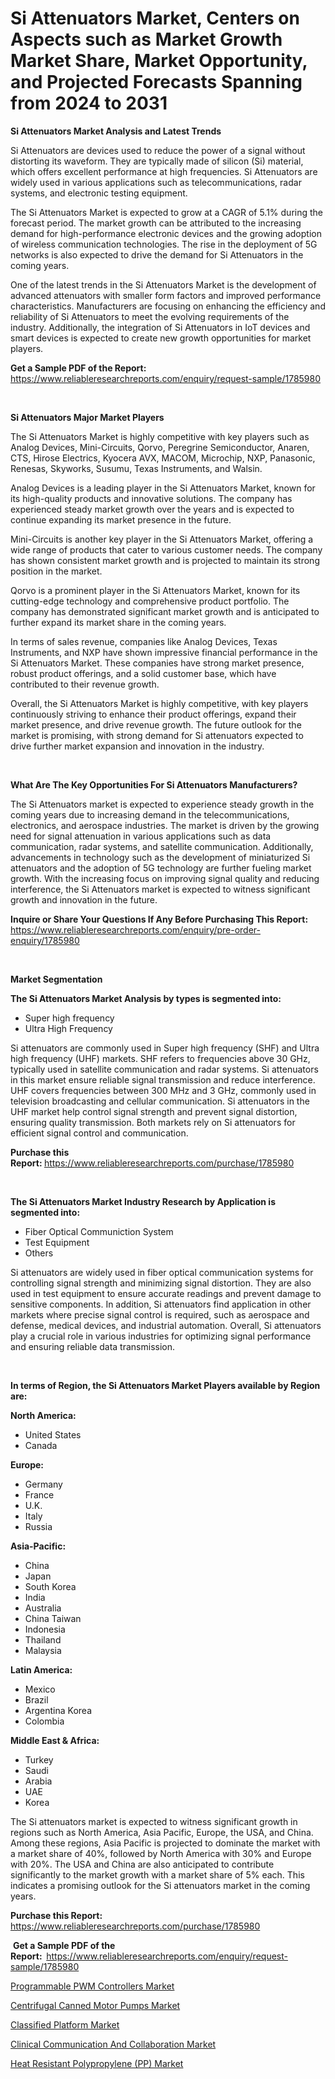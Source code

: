 <p><h1>Si Attenuators Market, Centers on Aspects such as Market Growth Market Share, Market Opportunity, and Projected Forecasts Spanning from 2024 to 2031</h1></p><p><strong>Si Attenuators Market Analysis and Latest Trends</strong></p>
<p><p>Si Attenuators are devices used to reduce the power of a signal without distorting its waveform. They are typically made of silicon (Si) material, which offers excellent performance at high frequencies. Si Attenuators are widely used in various applications such as telecommunications, radar systems, and electronic testing equipment.</p><p>The Si Attenuators Market is expected to grow at a CAGR of 5.1% during the forecast period. The market growth can be attributed to the increasing demand for high-performance electronic devices and the growing adoption of wireless communication technologies. The rise in the deployment of 5G networks is also expected to drive the demand for Si Attenuators in the coming years.</p><p>One of the latest trends in the Si Attenuators Market is the development of advanced attenuators with smaller form factors and improved performance characteristics. Manufacturers are focusing on enhancing the efficiency and reliability of Si Attenuators to meet the evolving requirements of the industry. Additionally, the integration of Si Attenuators in IoT devices and smart devices is expected to create new growth opportunities for market players.</p></p>
<p><strong>Get a Sample PDF of the Report:&nbsp;</strong> <a href="https://www.reliableresearchreports.com/enquiry/request-sample/1785980">https://www.reliableresearchreports.com/enquiry/request-sample/1785980</a></p>
<p>&nbsp;</p>
<p><strong>Si Attenuators Major Market Players</strong></p>
<p><p>The Si Attenuators Market is highly competitive with key players such as Analog Devices, Mini-Circuits, Qorvo, Peregrine Semiconductor, Anaren, CTS, Hirose Electrics, Kyocera AVX, MACOM, Microchip, NXP, Panasonic, Renesas, Skyworks, Susumu, Texas Instruments, and Walsin.</p><p>Analog Devices is a leading player in the Si Attenuators Market, known for its high-quality products and innovative solutions. The company has experienced steady market growth over the years and is expected to continue expanding its market presence in the future.</p><p>Mini-Circuits is another key player in the Si Attenuators Market, offering a wide range of products that cater to various customer needs. The company has shown consistent market growth and is projected to maintain its strong position in the market.</p><p>Qorvo is a prominent player in the Si Attenuators Market, known for its cutting-edge technology and comprehensive product portfolio. The company has demonstrated significant market growth and is anticipated to further expand its market share in the coming years.</p><p>In terms of sales revenue, companies like Analog Devices, Texas Instruments, and NXP have shown impressive financial performance in the Si Attenuators Market. These companies have strong market presence, robust product offerings, and a solid customer base, which have contributed to their revenue growth.</p><p>Overall, the Si Attenuators Market is highly competitive, with key players continuously striving to enhance their product offerings, expand their market presence, and drive revenue growth. The future outlook for the market is promising, with strong demand for Si attenuators expected to drive further market expansion and innovation in the industry.</p></p>
<p>&nbsp;</p>
<p><strong>What Are The Key Opportunities For Si Attenuators Manufacturers?</strong></p>
<p><p>The Si Attenuators market is expected to experience steady growth in the coming years due to increasing demand in the telecommunications, electronics, and aerospace industries. The market is driven by the growing need for signal attenuation in various applications such as data communication, radar systems, and satellite communication. Additionally, advancements in technology such as the development of miniaturized Si attenuators and the adoption of 5G technology are further fueling market growth. With the increasing focus on improving signal quality and reducing interference, the Si Attenuators market is expected to witness significant growth and innovation in the future.</p></p>
<p><strong>Inquire or Share Your Questions If Any Before Purchasing This Report:</strong> <a href="https://www.reliableresearchreports.com/enquiry/pre-order-enquiry/1785980">https://www.reliableresearchreports.com/enquiry/pre-order-enquiry/1785980</a></p>
<p>&nbsp;</p>
<p><strong>Market Segmentation</strong></p>
<p><strong>The Si Attenuators Market Analysis by types is segmented into:</strong></p>
<p><ul><li>Super high frequency</li><li>Ultra High Frequency</li></ul></p>
<p><p>Si attenuators are commonly used in Super high frequency (SHF) and Ultra high frequency (UHF) markets. SHF refers to frequencies above 30 GHz, typically used in satellite communication and radar systems. Si attenuators in this market ensure reliable signal transmission and reduce interference. UHF covers frequencies between 300 MHz and 3 GHz, commonly used in television broadcasting and cellular communication. Si attenuators in the UHF market help control signal strength and prevent signal distortion, ensuring quality transmission. Both markets rely on Si attenuators for efficient signal control and communication.</p></p>
<p><strong>Purchase this Report:&nbsp;</strong><a href="https://www.reliableresearchreports.com/purchase/1785980">https://www.reliableresearchreports.com/purchase/1785980</a></p>
<p>&nbsp;</p>
<p><strong>The Si Attenuators Market Industry Research by Application is segmented into:</strong></p>
<p><ul><li>Fiber Optical Communiction System</li><li>Test Equipment</li><li>Others</li></ul></p>
<p><p>Si attenuators are widely used in fiber optical communication systems for controlling signal strength and minimizing signal distortion. They are also used in test equipment to ensure accurate readings and prevent damage to sensitive components. In addition, Si attenuators find application in other markets where precise signal control is required, such as aerospace and defense, medical devices, and industrial automation. Overall, Si attenuators play a crucial role in various industries for optimizing signal performance and ensuring reliable data transmission.</p></p>
<p>&nbsp;</p>
<p><strong>In terms of Region, the Si Attenuators Market Players available by Region are:</strong></p>
<p>
    <p> <strong> North America: </strong>
        <ul>
            <li>United States</li>
            <li>Canada</li>
        </ul>
        </p> 
    <p> <strong> Europe: </strong>
        <ul>
            <li>Germany</li>
            <li>France</li>
            <li>U.K.</li>
            <li>Italy</li>
            <li>Russia</li>
        </ul>
        </p> 
    <p> <strong> Asia-Pacific: </strong>
        <ul>
            <li>China</li>
            <li>Japan</li>
            <li>South Korea</li>
            <li>India</li>
            <li>Australia</li>
            <li>China Taiwan</li>
            <li>Indonesia</li>
            <li>Thailand</li>
            <li>Malaysia</li>
        </ul>
        </p> 
    <p> <strong> Latin America: </strong>
        <ul>
            <li>Mexico</li>
            <li>Brazil</li>
            <li>Argentina Korea</li>
            <li>Colombia</li>
        </ul>
        </p> 
    <p> <strong> Middle East & Africa: </strong>
        <ul>
            <li>Turkey</li>
            <li>Saudi</li>
            <li>Arabia</li>
            <li>UAE</li>
            <li>Korea</li>
        </ul>
    </p>
    </p>
<p><p>The Si attenuators market is expected to witness significant growth in regions such as North America, Asia Pacific, Europe, the USA, and China. Among these regions, Asia Pacific is projected to dominate the market with a market share of 40%, followed by North America with 30% and Europe with 20%. The USA and China are also anticipated to contribute significantly to the market growth with a market share of 5% each. This indicates a promising outlook for the Si attenuators market in the coming years.</p></p>
<p><strong>Purchase this Report: </strong><a href="https://www.reliableresearchreports.com/purchase/1785980">https://www.reliableresearchreports.com/purchase/1785980</a></p>
<p>&nbsp;<strong>Get a Sample PDF of the Report:&nbsp;&nbsp;</strong><a href="https://www.reliableresearchreports.com/enquiry/request-sample/1785980">https://www.reliableresearchreports.com/enquiry/request-sample/1785980</a></p>
<p><strong></strong></p>
<p><p><a href="https://github.com/Paul14Anderson63/Market-Research-Report-List-2/blob/main/programmable-pwm-controllers-market.md">Programmable PWM Controllers Market</a></p><p><a href="https://issuu.com/reportprime-2/docs/centrifugal-canned-motor-pumps-market-size-2030.pp">Centrifugal Canned Motor Pumps Market</a></p><p><a href="https://medium.com/@cletaturner879789/classified-platform-market-comprehensive-assessment-by-type-application-and-geography-84039a5a330a">Classified Platform Market</a></p><p><a href="https://medium.com/@cletaturner879789/clinical-communication-and-collaboration-market-share-evolution-and-market-growth-trends-2024-abe5ede915f3">Clinical Communication And Collaboration Market</a></p><p><a href="https://issuu.com/reportprime-2/docs/heat-resistant-polypropylene-pp-market-size-2030.p">Heat Resistant Polypropylene (PP) Market</a></p></p>
